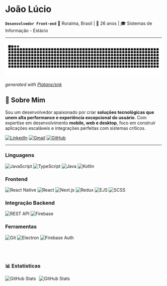 # João Lúcio

**`Desenvolvedor Front-end`** 
📍 Roraima, Brasil | 🎂 26 anos | 🎓 Sistemas de Informação - Estácio

---

<picture>
  <source media="(prefers-color-scheme: dark)" srcset="https://raw.githubusercontent.com/Joao-Lucio/Joao-Lucio/output/github-contribution-grid-snake-dark.svg">
  <source media="(prefers-color-scheme: light)" srcset="https://raw.githubusercontent.com/Joao-Lucio/Joao-Lucio/output/github-contribution-grid-snake.svg">
  <img alt="github contribution grid snake animation" src="https://raw.githubusercontent.com/Joao-Lucio/Joao-Lucio/output/github-contribution-grid-snake.svg">
</picture>

_generated with [Platane/snk](https://github.com/Platane/snk)_

## 🚀 Sobre Mim

Sou um desenvolvedor apaixonado por criar **soluções tecnológicas que unem alta performance e experiência excepcional do usuário**. Com expertise em desenvolvimento **mobile, web e desktop**, foco em construir aplicações escaláveis e integrações perfeitas com sistemas críticos.

[![LinkedIn](https://img.shields.io/badge/LinkedIn-0077B5?style=for-the-badge&logo=linkedin&logoColor=white)](https://www.linkedin.com/in/joaolucioalmeida/)
[![Gmail](https://img.shields.io/badge/Gmail-D14836?style=for-the-badge&logo=gmail&logoColor=white)](mailto:joao.silvarrr@gmail.com)
[![GitHub](https://img.shields.io/badge/GitHub-100000?style=for-the-badge&logo=github&logoColor=white)](https://github.com/Joao-Lucio)

---

### Linguagens

![JavaScript](https://img.shields.io/badge/JavaScript-F7DF1E?style=for-the-badge&logo=javascript&logoColor=black)
![TypeScript](https://img.shields.io/badge/TypeScript-007ACC?style=for-the-badge&logo=typescript&logoColor=white)
![Java](https://img.shields.io/badge/Java-ED8B00?style=for-the-badge&logo=openjdk&logoColor=white)
![Kotlin](https://img.shields.io/badge/Kotlin-0095D5?style=for-the-badge&logo=kotlin&logoColor=white)

### Frontend

![React Native](https://img.shields.io/badge/React_Native-20232A?style=for-the-badge&logo=react&logoColor=61DAFB)
![React](https://img.shields.io/badge/React-20232A?style=for-the-badge&logo=react&logoColor=61DAFB)
![Next.js](https://img.shields.io/badge/Next.js-000000?style=for-the-badge&logo=nextdotjs&logoColor=white)
![Redux](https://img.shields.io/badge/Redux-593D88?style=for-the-badge&logo=redux&logoColor=white)
![EJS](https://img.shields.io/badge/EJS-B4CA65?style=for-the-badge&logo=ejs&logoColor=black)
![SCSS](https://img.shields.io/badge/SCSS-CC6699?style=for-the-badge&logo=sass&logoColor=white)

### Integração Backend

![REST API](https://img.shields.io/badge/REST_API-FF6C37?style=for-the-badge&logo=postman&logoColor=white)
![Firebase](https://img.shields.io/badge/Firebase-FFCA28?style=for-the-badge&logo=firebase&logoColor=black)

### Ferramentas

![Git](https://img.shields.io/badge/Git-F05032?style=for-the-badge&logo=git&logoColor=white)
![Electron](https://img.shields.io/badge/Electron-47848F?style=for-the-badge&logo=electron&logoColor=white)
![Firebase Auth](https://img.shields.io/badge/Firebase_Auth-FFCA28?style=for-the-badge&logo=firebase&logoColor=black)

<br/>
<br/>

### 📊 Estatísticas

<p>
  <img 
    align="left" 
    alt="GitHub Stats" 
    height="200" 
    style="padding-right: 10px;" 
    src="https://github-readme-stats.vercel.app/api?username=Joao-Lucio&show_icons=true&theme=merko&include_all_commits=true&locale=pt-br" 
  />

<img 
      align="left" 
      alt="GitHub Stats" 
      height="200" 
      src="https://github-readme-stats.vercel.app/api/top-langs/?username=Joao-Lucio&theme=merko&layout=compact&custom_title=Tecnologias&langs_count=9" 
  />

</p>
